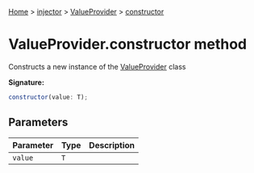 [Home](./index) &gt; [injector](./injector.md) &gt; [ValueProvider](./injector.valueprovider.md) &gt; [constructor](./injector.valueprovider.constructor.md)

# ValueProvider.constructor method

Constructs a new instance of the [ValueProvider](./injector.valueprovider.md) class

**Signature:**
```javascript
constructor(value: T);
```

## Parameters

|  Parameter | Type | Description |
|  --- | --- | --- |
|  `value` | `T` |  |

